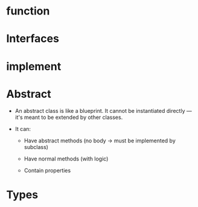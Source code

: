 # function

# Interfaces

# implement

# Abstract

- An abstract class is like a blueprint.
  It cannot be instantiated directly — it's meant to be extended by other classes.

- It can:

  - Have abstract methods (no body → must be implemented by subclass)

  - Have normal methods (with logic)

  - Contain properties

# Types
